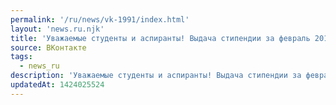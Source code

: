 ```yaml
---
permalink: '/ru/news/vk-1991/index.html'
layout: 'news.ru.njk'
title: 'Уважаемые студенты и аспиранты! Выдача стипендии за февраль 2015 года студентам и аспирантам, п…'
source: ВКонтакте
tags:
  - news_ru
description: 'Уважаемые студенты и аспиранты! Выдача стипендии за февраль 2015 года студентам и аспирантам, п…'
updatedAt: 1424025524
---
```


